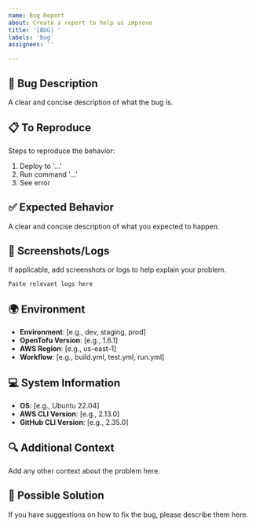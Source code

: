 ```yaml
---
name: Bug Report
about: Create a report to help us improve
title: '[BUG] '
labels: 'bug'
assignees: ''

---
```


## 🐛 Bug Description
A clear and concise description of what the bug is.

## 📋 To Reproduce
Steps to reproduce the behavior:
1. Deploy to '...'
2. Run command '...'
3. See error

## ✅ Expected Behavior
A clear and concise description of what you expected to happen.

## 📸 Screenshots/Logs
If applicable, add screenshots or logs to help explain your problem.

```
Paste relevant logs here
```

## 🌍 Environment
- **Environment**: [e.g., dev, staging, prod]
- **OpenTofu Version**: [e.g., 1.6.1]
- **AWS Region**: [e.g., us-east-1]
- **Workflow**: [e.g., build.yml, test.yml, run.yml]

## 💻 System Information
- **OS**: [e.g., Ubuntu 22.04]
- **AWS CLI Version**: [e.g., 2.13.0]
- **GitHub CLI Version**: [e.g., 2.35.0]

## 🔍 Additional Context
Add any other context about the problem here.

## 📝 Possible Solution
If you have suggestions on how to fix the bug, please describe them here.